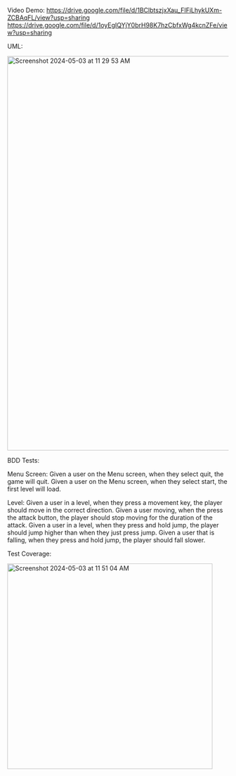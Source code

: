 Video Demo:
https://drive.google.com/file/d/1BClbtszjxXau_FIFiLhykUXm-ZCBAqFL/view?usp=sharing
https://drive.google.com/file/d/1oyEgIQYjY0brH98K7hzCbfxWg4kcnZFe/view?usp=sharing

UML:

<img width="896" alt="Screenshot 2024-05-03 at 11 29 53 AM" src="https://github.com/jaxsonsuth/CaveAdventure/assets/82791982/58829e12-eca3-4884-9001-9714ebdc9735">

BDD Tests:

Menu Screen:
Given a user on the Menu screen, when they select quit, the game will quit.
Given a user on the Menu screen, when they select start, the first level will load.

Level:
Given a user in a level, when they press a movement key, the player should move in the correct direction.
Given a user moving, when the press the attack button, the player should stop moving for the duration of the attack.
Given a user in a level, when they press and hold jump, the player should jump higher than when they just press jump.
Given a user that is falling, when they press and hold jump, the player should fall slower. 

Test Coverage:

<img width="467" alt="Screenshot 2024-05-03 at 11 51 04 AM" src="https://github.com/jaxsonsuth/CaveAdventure/assets/82791982/181b06a9-4206-4b5b-9b7d-a9e6a9bfbc0b">
